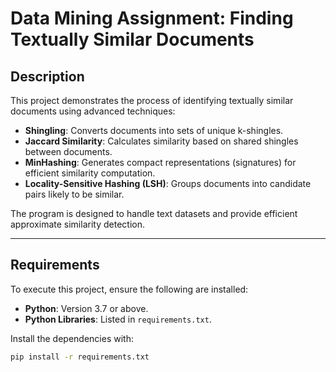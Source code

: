 # Data Mining Assignment: Finding Textually Similar Documents

## Description

This project demonstrates the process of identifying textually similar documents using advanced techniques:
- **Shingling**: Converts documents into sets of unique k-shingles.
- **Jaccard Similarity**: Calculates similarity based on shared shingles between documents.
- **MinHashing**: Generates compact representations (signatures) for efficient similarity computation.
- **Locality-Sensitive Hashing (LSH)**: Groups documents into candidate pairs likely to be similar.

The program is designed to handle text datasets and provide efficient approximate similarity detection.

---

## Requirements

To execute this project, ensure the following are installed:
- **Python**: Version 3.7 or above.
- **Python Libraries**: Listed in `requirements.txt`.

Install the dependencies with:
```bash
pip install -r requirements.txt
